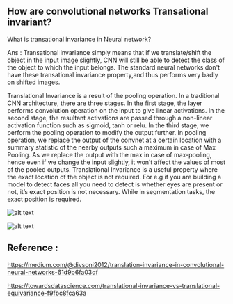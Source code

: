 ## How are convolutional networks Transational invariant?

What is transational invariance in Neural network?

Ans : Transational invariance simply means that if we translate/shift the object in the input image slightly, CNN will still be able to detect the class of the object to which the input belongs. The standard neural networks don't have these transational invariance property,and thus performs very badly on shifted images.

Translational Invariance is a result of the pooling operation. In a traditional CNN architecture, there are three stages. In the first stage, the layer performs convolution operation on the input to give linear activations. In the second stage, the resultant activations are passed through a non-linear activation function such as sigmoid, tanh or relu. In the third stage, we perform the pooling operation to modify the output further. 
In pooling operation, we replace the output of the convnet at a certain location with a summary statistic of the nearby outputs such a maximum in case of Max Pooling. As we replace the output with the max in case of max-pooling, hence even if we change the input slightly, it won’t affect the values of most of the pooled outputs. Translational Invariance is a useful property where the exact location of the object is not required. For e.g if you are building a model to detect faces all you need to detect is whether eyes are present or not, it’s exact position is not necessary. While in segmentation tasks, the exact position is required. 

![alt text](https://miro.medium.com/max/1400/1*l8JQ2UcWGgTUCAkbHwSCNA.png)

![alt text](https://miro.medium.com/max/1400/1*34AIhDbzddRfrfhFpqRwCQ.png)


## Reference :
https://medium.com/@divsoni2012/translation-invariance-in-convolutional-neural-networks-61d9b6fa03df

https://towardsdatascience.com/translational-invariance-vs-translational-equivariance-f9fbc8fca63a
